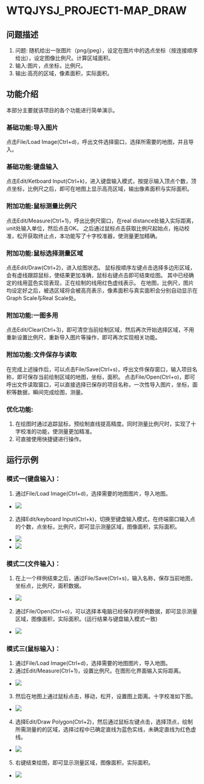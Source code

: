 # WTQJYSJ_PROJECT1-MAP_DRAW
## 问题描述
1. 问题: 随机给出一张图片（png/jpeg），设定在图片中的选点坐标（按连接顺序给出），设定图像比例尺。计算区域面积。
2. 输入:图片，点坐标，比例尺。
3. 输出:高亮的区域，像素面积，实际面积。

## 功能介绍
本部分主要就该项目的各个功能进行简单演示。
### 基础功能:导入图片
点击File/Load Image(Ctrl+d)，呼出文件选择窗口，选择所需要的地图，并且导入。
### 基础功能:键盘输入
点击Edit/Ketboard Input(Ctrl+k)，进入键盘输入模式，按提示输入顶点个数，顶点坐标，比例尺之后，即可在地图上显示高亮区域，输出像素面积与实际面积。

### 附加功能:鼠标测量比例尺
点击Edit/Measure(Ctrl+1)，呼出比例尺窗口，在real distance处输入实际距离，unit处输入单位，然后点击OK。
之后通过鼠标点击获取比例尺起始点，拖动校准，松开获取终止点，本功能写了十字校准器，使测量更加精确。
### 附加功能:鼠标选择测量区域
点击Edit/Draw(Ctrl+2)，进入绘图状态。
鼠标按顺序左键点击选择多边形区域，会有虚线跟踪鼠标，使结果更加准确，鼠标右键点击即可结束绘图。
其中已经确定的线用蓝色实现表现，正在绘制的线用红色虚线表示。
在地图，比例尺，图片均设定好之后，被选区域将会被高亮表示，像素面积与真实面积会分别自动显示在Graph Scale与Real Scale处。
### 附加功能:一图多用
点击Edit/Clear(Ctrl+3)，即可清空当前绘制区域，然后再次开始选择区域，不用重新设置比例尺，重新导入图片等操作，即可再次实现相关功能。
### 附加功能:文件保存与读取
在完成上述操作后，可以点击File/Save(Ctrl+s)，呼出文件保存窗口，输入项目名称，即可保存当前绘制区域的地图，坐标，面积。
点击File/Open(Ctrl+o)，即可呼出文件读取窗口，可以直接选择已保存的项目名称，一次性导入图片，坐标，面积等数据，瞬间完成绘图，测量。

### 优化功能:
1. 在绘图时通过追踪鼠标，预绘制直线提高精度。同时测量比例尺时，实现了十字校准的功能，使测量更加精准。
2. 可直接使用快捷键进行操作。

## 运行示例
### 模式一(键盘输入)：
1.	通过File/Load Image(Ctrl+d)，选择需要的地图图片，导入地图。
- <img src="./img/sl_1.1.png" align=center/>
 
2.	选择Edit/keyboard Input(Ctrl+k)，切换至键盘输入模式，在终端窗口输入点的个数，点坐标，比例尺，即可显示测量区域，图像面积，实际面积。
- <img src="./img/sl_1.2.png" align=center/>
- <img src="./img/sl_1.3.png" align=center/>
 
### 模式二(文件输入)：
1.	在上一个样例结束之后，通过File/Save(Ctrl+s)，输入名称，保存当前地图，坐标点，比例尺，面积数据。
- <img src="./img/sl_2.1.png" />

2.	通过File/Open(Ctrl+o)，可以选择本电脑已经保存的样例数据，即可显示测量区域，图像面积，实际面积。(运行结果与键盘输入模式一致)
- <img src="./img/sl_2.2.png" />



### 模式三(鼠标输入)：
1.	通过File/Load Image(Ctrl+d)，选择需要的地图图片，导入地图。
2.	通过Edit/Measure(Ctrl+1)，设置比例尺。在图形化界面输入实际距离。
- <img src="./img/sl_3.1.png" />

3. 然后在地图上通过鼠标点击，移动，松开，设置图上距离。十字校准如下图。
- <img src="./img/sl_3.2.png" />
4.	选择Edit/Draw Polygon(Ctrl+2)，然后通过鼠标左键点击，选择顶点，绘制所需测量的的区域，选择过程中已确定直线为蓝色实线，未确定直线为红色虚线。
- <img src="./img/sl_3.3.png" />
5.	右键结束绘图，即可显示测量区域，图像面积，实际面积。
- <img src="./img/sl_3.4.png" />
